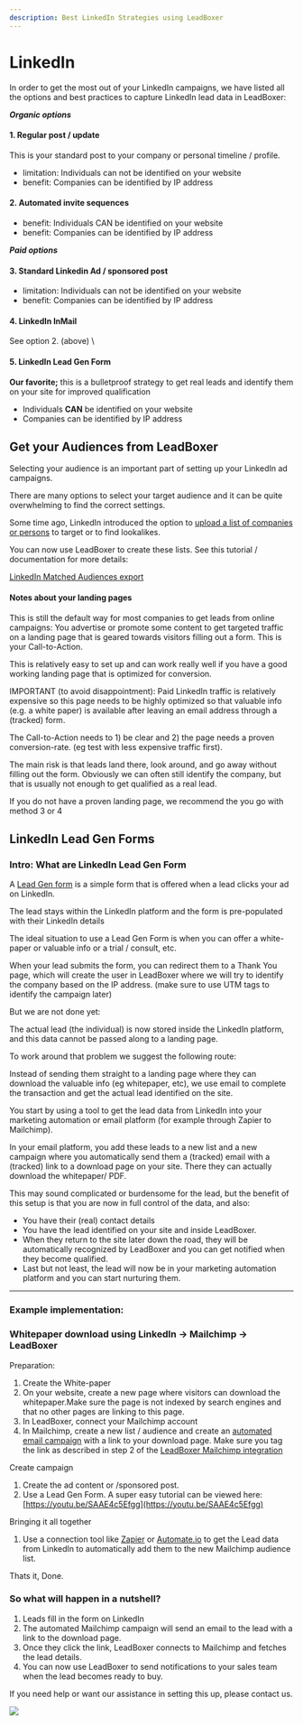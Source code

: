 ```yaml
---
description: Best LinkedIn Strategies using LeadBoxer
---
```


# LinkedIn

In order to get the most out of your LinkedIn campaigns, we have listed all the options and best practices to capture LinkedIn lead data in LeadBoxer:

_**Organic options**_

#### 1. Regular post / update

This is your standard post to your company or personal timeline / profile.

* limitation: Individuals can not be identified on your website
* benefit: Companies can be identified by IP address

#### 2. Automated invite sequences

* benefit: Individuals CAN be identified on your website
* benefit: Companies can be identified by IP address

_**Paid options**_

#### 3. Standard Linkedin Ad / sponsored post

* limitation: Individuals can not be identified on your website
* benefit: Companies can be identified by IP address

#### 4. LinkedIn InMail

See option 2. (above) \


#### 5. LinkedIn Lead Gen Form

**Our favorite;** this is a bulletproof strategy to get real leads and identify them on your site for improved qualification

* Individuals **CAN** be identified on your website
* Companies can be identified by IP address



## Get your Audiences from LeadBoxer

Selecting your audience is an important part of setting up your LinkedIn ad campaigns.&#x20;

There are many options to select your target audience and it can be quite overwhelming to find the correct settings.

Some time ago, LinkedIn introduced the option to [upload a list of companies or persons](https://business.linkedin.com/marketing-solutions/ad-targeting/matched-audiences) to target or to find lookalikes.

You can now use LeadBoxer to create these lists. See this tutorial / documentation for more details:

[LinkedIn Matched Audiences export](../../fundamentals/elements/import-and-export/linkedin-matched-audiences-export.md)

#### Notes about your landing pages

This is still the default way for most companies to get leads from online campaigns: You advertise or promote some content to get targeted traffic on a landing page that is geared towards visitors filling out a form. This is your Call-to-Action.&#x20;

This is relatively easy to set up and can work really well if you have a good working landing page that is optimized for conversion. &#x20;

IMPORTANT (to avoid disappointment): Paid LinkedIn traffic is relatively expensive so this page needs to be highly optimized so that valuable info (e.g. a white paper) is available after leaving an email address through a (tracked) form.&#x20;

The Call-to-Action needs to 1) be clear and 2) the page needs a proven conversion-rate. (eg test with less expensive traffic first).

The main risk is that leads land there, look around, and go away without filling out the form. Obviously we can often still identify the company, but that is usually not enough to get qualified as a real lead.&#x20;

If you do not have a proven landing page, we recommend the you go with method 3 or 4



## LinkedIn Lead Gen Forms

### Intro: What are LinkedIn Lead Gen Form

A [Lead Gen form](https://business.linkedin.com/marketing-solutions/native-advertising/lead-gen-ads) is a simple form that is offered when a lead clicks your ad on LinkedIn.

The lead stays within the LinkedIn platform and the form is pre-populated with their LinkedIn details

The ideal situation to use a Lead Gen Form is when you can offer a white-paper or valuable info or a trial / consult, etc.

When your lead submits the form, you can redirect them to a Thank You page, which will create the user in LeadBoxer where we will try to identify the company based on the IP address. (make sure to use UTM tags to identify the campaign later)

But we are not done yet:

The actual lead (the individual) is now stored inside the LinkedIn platform, and this data cannot be passed along to a landing page.&#x20;

To work around that problem we suggest the following route:

Instead of sending them straight to a landing page where they can download the valuable info (eg whitepaper, etc), we use email to complete the transaction and get the actual lead identified on the site.

You start by using a tool to get the lead data from LinkedIn into your marketing automation or email platform (for example through Zapier to Mailchimp).&#x20;

In your email platform, you add these leads to a new list and a new campaign where you automatically send them a (tracked) email with a (tracked) link to a download page on your site. There they can actually download the whitepaper/ PDF.&#x20;

This may sound complicated or burdensome for the lead, but the benefit of this setup is that you are now in full control of the data, and also:&#x20;

* You have their (real) contact details
* You have the lead identified on your site and inside LeadBoxer.&#x20;
* When they return to the site later down the road, they will be automatically recognized by LeadBoxer and you can get notified when they become qualified.
* Last but not least, the lead will now be in your marketing automation platform and you can start nurturing them.

***

### Example implementation:&#x20;

### Whitepaper download using LinkedIn -> Mailchimp -> LeadBoxer

Preparation:

1. Create the White-paper&#x20;
2. On your website, create a new page where visitors can download the whitepaper.Make sure the page is not indexed by search engines and that no other pages are linking to this page.
3. In LeadBoxer, connect your Mailchimp account&#x20;
4. In Mailchimp, create a new list / audience and create an [automated email campaign](https://mailchimp.com/help/create-an-automation/) with a link to your download page. Make sure you tag the link as described in step 2 of the [LeadBoxer Mailchimp integration](https://docs.leadboxer.com/article/15-mailchimp-email-tracking)

Create campaign

1. Create the ad content or /sponsored post.
2. Use a Lead Gen Form. A super easy tutorial can be viewed here: [https://youtu.be/SAAE4c5Efgg](https://youtu.be/SAAE4c5Efgg)

Bringing it all together

1. Use a connection tool like [Zapier](https://zapier.com/apps/linkedin-lead-gen-forms/integrations/mailchimp) or [Automate.io](https://automate.io/integration/linkedin-lead-gen-forms/mailchimp) to get the Lead data from LinkedIn to automatically add them to the new Mailchimp audience list.&#x20;

Thats it, Done.

### So what will happen in a nutshell?

1. Leads fill in the form on LinkedIn
2. The automated Mailchimp campaign will send an email to the lead with a link to the download page.
3. Once they click the link, LeadBoxer connects to Mailchimp and fetches the lead details.
4. You can now use LeadBoxer to send notifications to your sales team when the lead becomes ready to buy.

If you need help or want our assistance in setting this up, please contact us.

![](https://d33v4339jhl8k0.cloudfront.net/docs/assets/565e1cb7c697915b26a5c214/images/5f06f8e02c7d3a10cbaa465f/file-6V0699shaZ.gif)

